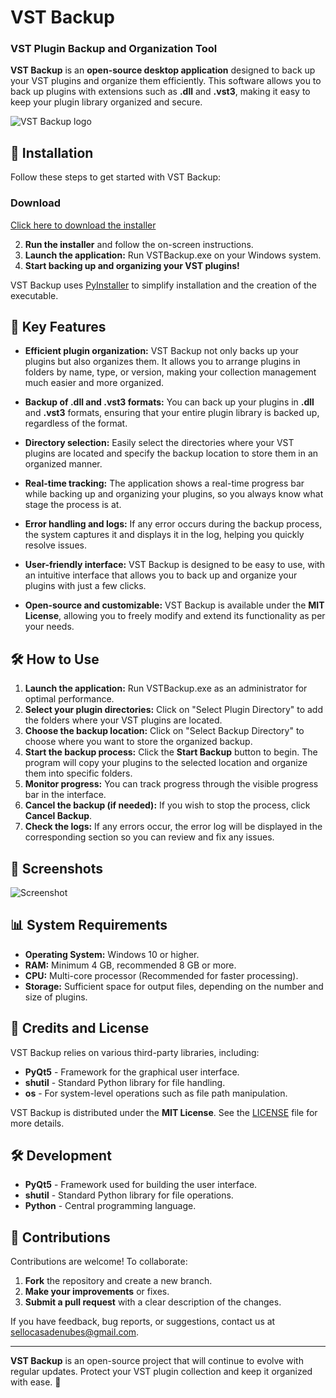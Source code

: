 # VST Backup

### VST Plugin Backup and Organization Tool

**VST Backup** is an **open-source desktop application** designed to back up your VST plugins and organize them efficiently. This software allows you to back up plugins with extensions such as **.dll** and **.vst3**, making it easy to keep your plugin library organized and secure.

![VST Backup logo](logo.png)

## 🚀 Installation

Follow these steps to get started with VST Backup:

### Download

[Click here to download the installer](https://your-download-link.com)

2. **Run the installer** and follow the on-screen instructions.
3. **Launch the application:** Run VSTBackup.exe on your Windows system.
4. **Start backing up and organizing your VST plugins!**

VST Backup uses [PyInstaller](https://www.pyinstaller.org/) to simplify installation and the creation of the executable.

## 🌟 Key Features

- **Efficient plugin organization:**
  VST Backup not only backs up your plugins but also organizes them. It allows you to arrange plugins in folders by name, type, or version, making your collection management much easier and more organized.

- **Backup of .dll and .vst3 formats:**
  You can back up your plugins in **.dll** and **.vst3** formats, ensuring that your entire plugin library is backed up, regardless of the format.

- **Directory selection:**
  Easily select the directories where your VST plugins are located and specify the backup location to store them in an organized manner.

- **Real-time tracking:**
  The application shows a real-time progress bar while backing up and organizing your plugins, so you always know what stage the process is at.

- **Error handling and logs:**
  If any error occurs during the backup process, the system captures it and displays it in the log, helping you quickly resolve issues.

- **User-friendly interface:**
  VST Backup is designed to be easy to use, with an intuitive interface that allows you to back up and organize your plugins with just a few clicks.

- **Open-source and customizable:**
  VST Backup is available under the **MIT License**, allowing you to freely modify and extend its functionality as per your needs.

## 🛠️ How to Use

1. **Launch the application:** Run VSTBackup.exe as an administrator for optimal performance.
2. **Select your plugin directories:** Click on "Select Plugin Directory" to add the folders where your VST plugins are located.
3. **Choose the backup location:** Click on "Select Backup Directory" to choose where you want to store the organized backup.
4. **Start the backup process:** Click the **Start Backup** button to begin. The program will copy your plugins to the selected location and organize them into specific folders.
5. **Monitor progress:** You can track progress through the visible progress bar in the interface.
6. **Cancel the backup (if needed):** If you wish to stop the process, click **Cancel Backup**.
7. **Check the logs:** If any errors occur, the error log will be displayed in the corresponding section so you can review and fix any issues.

## 📸 Screenshots

![Screenshot](Capture.png)

## 📊 System Requirements

- **Operating System:** Windows 10 or higher.
- **RAM:** Minimum 4 GB, recommended 8 GB or more.
- **CPU:** Multi-core processor (Recommended for faster processing).
- **Storage:** Sufficient space for output files, depending on the number and size of plugins.

## 📜 Credits and License

VST Backup relies on various third-party libraries, including:

- **PyQt5** - Framework for the graphical user interface.
- **shutil** - Standard Python library for file handling.
- **os** - For system-level operations such as file path manipulation.

VST Backup is distributed under the **MIT License**. See the [LICENSE](LICENSE.md) file for more details.

## 🛠️ Development

- **PyQt5** - Framework used for building the user interface.
- **shutil** - Standard Python library for file operations.
- **Python** - Central programming language.

## 🤝 Contributions

Contributions are welcome! To collaborate:

1. **Fork** the repository and create a new branch.
2. **Make your improvements** or fixes.
3. **Submit a pull request** with a clear description of the changes.

If you have feedback, bug reports, or suggestions, contact us at [sellocasadenubes@gmail.com](sellocasadenubes@gmail.com).

---

**VST Backup** is an open-source project that will continue to evolve with regular updates. Protect your VST plugin collection and keep it organized with ease. 🚀
